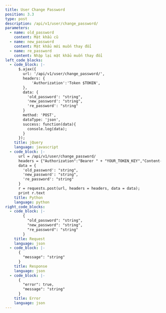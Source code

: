```yaml
---
title: User Change Password
position: 3.3
type: post
description: /api/v1/user/change_password/
parameters:
  - name: old_password
    content: Mật khẩu cũ
  - name: new_password
    content: Mật khẩu mới muốn thay đổi
  - name: re_password
    content: Nhập lại mật khẩu muốn thay đổi
left_code_blocks:
  - code_block: |-
      $.ajax({
        url: '/api/v1/user/change_password/',
        headers: {
            'Authorization':'Token $TOKEN',
        },
        data: {
          'old_password': "string",
          'new_password': "string",
          're_password': "string"
        }
        method: 'POST',
        dataType: 'json',
        success: function(data){
          console.log(data);
        }
      });
    title: jQuery
    language: javascript
  - code_block: |-
      url = /api/v1/user/change_password/
      headers = {"Authorization":"Bearer " + "YOUR_TOKEN_KEY","Content-Type":"application/json"}
      data = {
        'old_password': "string",
        'new_password': "string",
        're_password': "string"
      }
      r = requests.post(url, headers = headers, data = data);
      print r.text
    title: Python
    language: python
right_code_blocks:
  - code_block: |-
        {
          "old_password": "string",
          "new_password": "string",
          "re_password": "string"
        }
    title: Request
    language: json
  - code_block: |-
      {
        "message": "string"
      }
    title: Response
    language: json
  - code_block: |-
      {
        "error": true,
        "message": "string"
      }
    title: Error
    language: json
---
```






